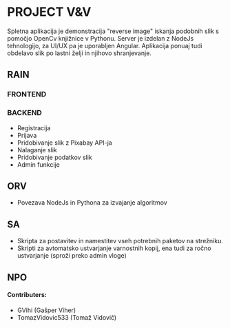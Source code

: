 # **PROJECT V&V** 

Spletna aplikacija je demonstracija "reverse image" iskanja podobnih slik s pomočjo OpenCv knjižnice v Pythonu. Server je izdelan z NodeJs tehnologijo, za UI/UX pa je uporabljen Angular. Aplikacija ponuaj tudi obdelavo slik po lastni želji in njihovo shranjevanje.

## **RAIN**

### FRONTEND

### BACKEND
- Registracija
- Prijava
- Pridobivanje slik z Pixabay API-ja
- Nalaganje slik
- Pridobivanje podatkov slik
- Admin funkcije

## **ORV**
- Povezava NodeJs in Pythona za izvajanje algoritmov

## **SA**
- Skripta za postavitev in namestitev vseh potrebnih paketov na strežniku.
- Skripti za avtomatsko ustvarjanje varnostnih kopij, ena tudi za ročno ustvarjanje (sproži preko admin vloge)

## **NPO**

#### Contributers: 
- GVihi (Gašper Viher)
- TomazVidovic533 (Tomaž Vidovič)
